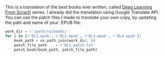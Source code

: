 This is a translation of the best books ever written, called [Deep Learning From Scrach](https://koki0702.github.io/dezero-book/en/index.html) series. I already did the translation using Google Translate API. You can use the patch files I made to translate your own copy, by updating the path and name of your .EPUB file:

```Python
work_dir = r'/path/to/books/'
for i in [r'DL1.epub', r'DL2.epub', r'DL3.epub', r'DL4.epub']:
    book_path = os.path.join(work_dir, i)
    patch_file_path    = r'DL1_patch.txt'
    patch_book(book_path, patch_file_path)

```
